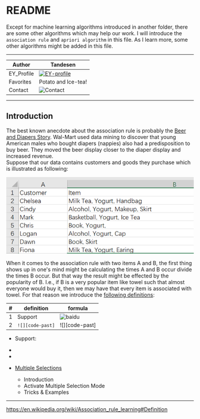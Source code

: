 README
===========================
Except for machine learning algorithms introduced in another folder, there are some other algorithms which may help our work. I will introduce the `association rule` and `apriori algorithm` in this file. As I learn more, some other algorithms might be added in this file.

****

|Author|Tandesen|
|---|---
|EY_Profile|[![EY-profile]][homepage]
|Favorites|Potato and Ice-tea!
|Contact|![Contact]


****
## Introduction
The best known anecdote about the association rule is probably the [Beer and Diapers Story](https://jborden.com/2018/12/07/beer-and-diapers-the-perfect-couple/). Wal-Mart used data mining to discover that young American males who bought diapers (nappies) also had a predisposition to buy beer. They moved the beer display closer to the diaper display and increased revenue.  
Suppose that our data contains customers and goods they purchase which is illustrated as following:  

![小精灵吞掉了图片！](association_rule.PNG)  


When it comes to the association rule with two items A and B, the first thing shows up in one's mind might be calculating the times A and B occur divide the times B occur. But that way the result might be effected by the popularity of B. I.e., if B is a very popular item like towel such that almost everyone would buy it, then we may have that every item is associated with towel. For that reason we introduce the [following definitions](https://en.wikipedia.org/wiki/Association_rule_learning#Definition):

|#|definition|formula|
|---|---|----
|1|Support|![baidu](http://www.baidu.com/img/bdlogo.gif "百度logo")
|2|`![][code-past]`|![][code-past]

* Support:
* 
* 

* [Multiple Selections](#multiple-selections)
    * Introduction
    * Activate Multiple Selection Mode
    * Tricks & Examples

--------------------------------
[homepage]:https://people.ey.com/PersonImmersive.aspx?accountname=i%3A0%23%2Ef%7Cmembership%7Cmark%2Es%2Etan%40cn%2Eey%2Ecom "My real name is Tandesen! Bazinga!"
[EY-profile]:https://img.shields.io/badge/Tandesen-EY__Profile-blue
[Contact]:https://img.shields.io/badge/Wechat-markts28-brightgreen "Add me beauties!"

https://en.wikipedia.org/wiki/Association_rule_learning#Definition
